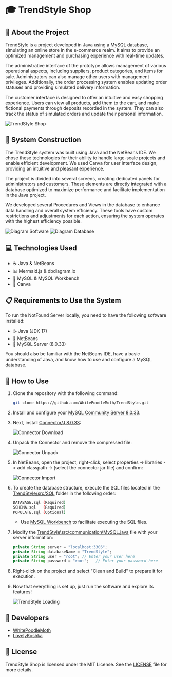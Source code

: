 # 🎓 TrendStyle Shop

## 📘 About the Project

TrendStyle is a project developed in Java using a MySQL database, simulating an online store in the e-commerce realm. It aims to provide an optimized management and purchasing experience with real-time updates.

The administrative interface of the prototype allows management of various operational aspects, including suppliers, product categories, and items for sale. Administrators can also manage other users with management privileges. Additionally, the order processing system enables updating order statuses and providing simulated delivery information.

The customer interface is designed to offer an intuitive and easy shopping experience. Users can view all products, add them to the cart, and make fictional payments through deposits recorded in the system. They can also track the status of simulated orders and update their personal information.

![TrendStyle Shop](images/shop-demo.gif)

## 🔧 System Construction

The TrendStyle system was built using Java and the NetBeans IDE. We chose these technologies for their ability to handle large-scale projects and enable efficient development. We used Canva for user interface design, providing an intuitive and pleasant experience.

The project is divided into several screens, creating dedicated panels for administrators and customers. These elements are directly integrated with a database optimized to maximize performance and facilitate implementation in the Java project.

We developed several Procedures and Views in the database to enhance data handling and overall system efficiency. These tools have custom restrictions and adjustments for each action, ensuring the system operates with the highest efficiency possible.

![Diagram Software](images/structure-software.png)
![Diagram Database](images/structure-database.png)

## 💻 Technologies Used

- ☕️ Java & NetBeans
- 📊 Mermaid.js & dbdiagram.io
- 🐬 MySQL & MySQL Workbench
- 🎨 Canva

## 📋 Requirements to Use the System

To run the NotFound Server locally, you need to have the following software installed:

- ☕️ Java (JDK 17)
- 🔶 NetBeans
- 🐬 MySQL Server (8.0.33)

You should also be familiar with the NetBeans IDE, have a basic understanding of Java, and know how to use and configure a MySQL database.

## 🚀 How to Use

1. Clone the repository with the following command:

    ```sh
    git clone https://github.com/WhitePoodleMoth/TrendStyle.git
    ```

2. Install and configure your [MySQL Community Server 8.0.33](https://dev.mysql.com/downloads/mysql).

3. Next, install [Connector/J 8.0.33](https://dev.mysql.com/downloads/connector/j/):

    ![Connector Download](images/connector-demo.gif)

4. Unpack the Connector and remove the compressed file:

    ![Connector Unpack](images/unpack-demo.gif)

5. In NetBeans, open the project, right-click, select properties -> libraries -> add classpath -> (select the connector jar file) and confirm:

    ![Connector Import](images/import-demo.gif)

6. To create the database structure, execute the SQL files located in the [TrendStyle/src/SQL](TrendStyle/src/SQL) folder in the following order:

    ```sh
    DATABASE.sql (Required)
    SCHEMA.sql   (Required)
    POPULATE.sql (Optional)
    ```
    * Use [MySQL Workbench](https://dev.mysql.com/downloads/workbench/) to facilitate executing the SQL files.

7. Modify the [TrendStyle\src\communication\MySQL.java](TrendStyle/src/communication/MySQL.java) file with your server information:

    ```java
    private String server = "localhost:3306";
    private String databaseName = "TrendStyle";
    private String user = "root"; // Enter your user here
    private String password = "root";   // Enter your password here
    ```
8. Right-click on the project and select "Clean and Build" to prepare it for execution.

9. Now that everything is set up, just run the software and explore its features!

    ![TrendStyle Loading](images/load-demo.gif)

## 👥 Developers

- [WhitePoodleMoth](https://github.com/WhitePoodleMoth)
- [LovelyKoshka](https://github.com/lovelykoshka)

## 📄 License

TrendStyle Shop is licensed under the MIT License. See the [LICENSE](LICENSE) file for more details.
